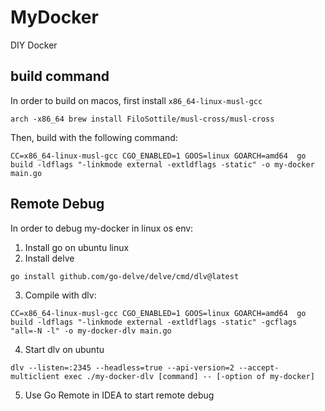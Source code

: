 # MyDocker
DIY Docker

## build command
In order to build on macos, first install `x86_64-linux-musl-gcc`

```
arch -x86_64 brew install FiloSottile/musl-cross/musl-cross
```
Then, build with the following command:
```shell
CC=x86_64-linux-musl-gcc CGO_ENABLED=1 GOOS=linux GOARCH=amd64  go build -ldflags "-linkmode external -extldflags -static" -o my-docker main.go
```

## Remote Debug
In order to debug my-docker in linux os env:

1. Install go on ubuntu linux
2. Install delve
```shell
go install github.com/go-delve/delve/cmd/dlv@latest
```
3. Compile with dlv:
```shell
CC=x86_64-linux-musl-gcc CGO_ENABLED=1 GOOS=linux GOARCH=amd64  go build -ldflags "-linkmode external -extldflags -static" -gcflags "all=-N -l" -o my-docker-dlv main.go

```
4. Start dlv on ubuntu
```shell
dlv --listen=:2345 --headless=true --api-version=2 --accept-multiclient exec ./my-docker-dlv [command] -- [-option of my-docker]
```
5. Use Go Remote in IDEA to start remote debug